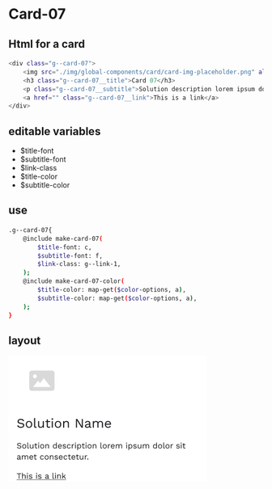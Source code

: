# Card-07

## Html for a card

```sh
<div class="g--card-07">
    <img src="./img/global-components/card/card-img-placeholder.png" alt="" class="g--card-07__media">
    <h3 class="g--card-07__title">Card 07</h3>
    <p class="g--card-07__subtitle">Solution description lorem ipsum dolor sit amet consectetur.</p>
    <a href="" class="g--card-07__link">This is a link</a>
</div>
```

## editable variables
- $title-font
- $subtitle-font
- $link-class
- $title-color
- $subtitle-color

## use
```sh
.g--card-07{
    @include make-card-07(
        $title-font: c,
        $subtitle-font: f,
        $link-class: g--link-1,
    );
    @include make-card-07-color(
        $title-color: map-get($color-options, a),
        $subtitle-color: map-get($color-options, a),
    );
}
```

## layout
![alt text][card-07]

[card-07]: /src/img/global-components/card/card-07.png 